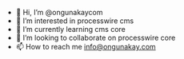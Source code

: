 - 👋 Hi, I’m @ongunakaycom
- 👀 I’m interested in processwire cms
- 🌱 I’m currently learning cms core
- 💞️ I’m looking to collaborate on processwire core
- 📫 How to reach me info@ongunakay.com

<!---
ongunakaycom/ongunakaycom is a ✨ special ✨ repository because its `README.md` (this file) appears on your GitHub profile.
You can click the Preview link to take a look at your changes.
--->
